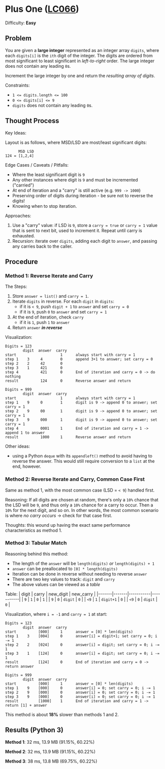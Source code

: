 # Plus One ([LC066](https://leetcode.com/problems/plus-one/))
Difficulty: **Easy**

## Problem

You are given a **large integer** represented as an integer array `digits`, where each `digits[i]` is the `ith` digit of the integer. The digits are ordered from most significant to least significant in *left-to-right* order. The large integer does not contain any leading `0`s.

Increment the large integer by one and return the *resulting array of digits*.

Constraints:
- `1 <= digits.length <= 100`
- `0 <= digits[i] <= 9`
- `digits` does not contain any leading `0`s.

## Thought Process

Key Ideas:

Layout is as follows, where MSD/LSD are most/least significant digits:
```
      MSD LSD
124 = [1,2,4]
```

Edge Cases / Caveats / Pitfalls:
- Where the least significant digit is `9`
- Any other instances where digit is `9` and must be incremented ("carried")
- At end of iteration and a "carry" is still active (e.g. `999 -> 1000`)
- Preserving order of digits during iteration - be sure not to reverse the digits!
- Knowing when to stop iteration.

Approaches:
1. Use a "carry" value: if LSD is `9`, store a `carry = true` or `carry = 1` value that is sent to next bit, used to increment it.  Repeat until carry is exhausted.
2. Recursion: iterate over `digits`, adding each digit to `answer`, and passing any carries back to the caller.

## Procedure

### Method 1: Reverse Iterate and Carry

The Steps:
1. Store `answer = list()` and `carry = 1`.
2. Iterate `digits` in reverse. For each `digit` in `digits`:
    - if it is `< 9`, push `digit + 1` to `answer` and set `carry = 0`
    - if it is `9`, push `0` to `answer`  and set `carry = 1`
3. At the end of iteration, check `carry`
    - if it is `1`, push `1` to `answer`
4. Return `answer` ***in reverse***

Visualization:
```
Digits = 123
        digit  answer  carry
start                    1      always start with carry = 1
step 1    3     4        0      append 3+1 to answer; set carry = 0
step 2    2     42       0
step 3    1     421      0
step 4          421      0      End of iteration and carry = 0 -> do nothing
result          124      0      Reverse answer and return

Digits = 999
        digit  answer  carry
start                    1      always start with carry = 1
step 1    9     0        1      digit is 9 -> append 0 to answer; set carry = 1
step 2    9     00       1      digit is 9 -> append 0 to answer; set carry = 1
step 3    9     000      1      digit is 9 -> append 0 to answer; set carry = 1
step 4          0001     1      End of iteration and carry = 1 -> append 1 to answer
result          1000     1      Reverse answer and return
```

Other ideas:
- using a Python `deque` with its `appendleft()` method to avoid having to reverse the answer. This would still require conversion to a `list` at the end, however.

### Method 2: Reverse Iterate and Carry, Common Case First

Same as method 1, with the most common case (LSD = `< 9`) handled first.

Reasoning: If all digits are chosen at random, there's only a `10%` chance that the LSD will be `9`, and thus only a `10%` chance for a carry to occur.  Then a `10%` for the next digit, and so on.  In other words, the most common scenario is where *no carry occurs* -> check for that case first.

Thoughts: this wound up having the exact same performance characteristics as method 1.

### Method 3: Tabular Match

Reasoning behind this method:
- The length of the `answer` will be `length(digits)` *or* `length(digits) + 1`
- `answer` can be preallocated to `[0] * length(digits)`
- Iteration can be done in reverse without needing to reverse `answer`
- There are two key values to track: `digit` and `carry`
- The above values can be viewed as a *table*

Table:
| digit | carry | new_digit | new_carry |
|-------|-------|-----------|-----------|
|  `9`  |  `1`  |    `0`    |    `1`    |
|  `9`  |  `0`  |  `digit`  |    `0`    |
| `<9`  |  `1`  | `digit+1` |    `0`    |
| `<9`  |  `0`  |  `digit`  |    `0`    |

Visualization, where `i = -1` and `carry = 1` at start:
```
Digits = 123
        digit  answer  carry
start          [000]     1      answer = [0] * len(digits)
step 1    3    [004]     0      answer[i] = digit+1; set carry = 0; i -= 1
step 2    2    [024]     0      answer[i] = digit; set carry = 0; i -= 1
step 3    1    [124]     0      answer[i] = digit; set carry = 0; i -= 1
result         [124]     0      End of iteration and carry = 0 -> return answer

Digits = 999
        digit  answer  carry
start          [000]     1      answer = [0] * len(digits)
step 1    9    [000]     0      answer[i] = 0; set carry = 0; i -= 1
step 2    9    [000]     0      answer[i] = 0; set carry = 0; i -= 1
step 3    9    [000]     0      answer[i] = 0; set carry = 0; i -= 1
result         [1000]    1      End of iteration and carry = 1 -> return [1] + answer
```

This method is about **18%** slower than methods 1 and 2.

## Results (Python 3)

**Method 1**: 32 ms, 13.9 MB (91.15%, 60.22%)

**Method 2**: 32 ms, 13.9 MB (91.15%, 60.22%)

**Method 3**: 38 ms, 13.8 MB (69.75%, 60.22%)
